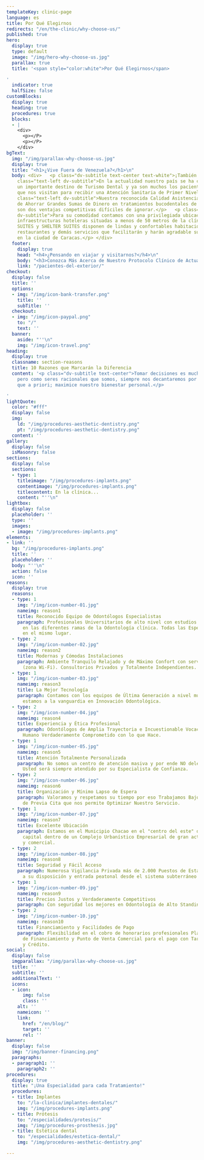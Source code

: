```yaml
---
templateKey: clinic-page
language: es
title: Por Qué Elegirnos
redirects: "/en/the-clinic/why-choose-us/"
published: true
hero:
  display: true
  type: default
  image: "/img/hero-why-choose-us.jpg"
  parallax: true
  title: '<span style="color:white">Por Qué Elegirnos</span>

'
  indicator: true
  halfSize: false
customBlocks:
  display: true
  heading: true
  procedures: true
  blocks:
  - |
    <div>
      <p></P>
      <p></P>
    </div>
bgText:
  img: "/img/parallax-why-choose-us.jpg"
  display: true
  title: "<h1>¿Vive Fuera de Venezuela?</h1>\n"
  body: <div>   <p class="dv-subtitle text-center text-white">¡También somos una opción!   </p><p
    class="text-left dv-subtitle">En la actualidad nuestro país se ha convertido en
    un importante destino de Turismo Dental y ya son muchos los pacientes foráneos
    que nos visitan para recibir una Atención Sanitaria de Primer Nivel.</p>   <p
    class="text-left dv-subtitle">Nuestra reconocida Calidad Asistencial y la posibilidad
    de Ahorrar Grandes Sumas de Dinero en tratamientos bucodentales de complejidad
    son dos ventajas competitivas difíciles de ignorar.</p>   <p class="text-left
    dv-subtitle">Para su comodidad contamos con una privilegiada ubicación y dos excelentes
    infraestructuras hoteleras situadas a menos de 50 metros de la clínica. CHACAO
    SUITES y SHELTER SUITES disponen de lindas y confortables habitaciones, estacionamiento,
    restaurantes y demás servicios que facilitarán y harán agradable su breve estadía
    en la ciudad de Caracas.</p> </div>
  footer:
    display: true
    head: "<h4>¿Pensando en viajar y visitarnos?</h4>\n"
    body: "<h3>Conozca Más Acerca de Nuestro Protocolo Clínico de Actuación</h3>\n"
    link: "/pacientes-del-exterior/"
checkout:
  display: false
  title: ''
  options:
  - img: "/img/icon-bank-transfer.png"
    title: ''
    subTitle: ''
  checkout:
  - img: "/img/icon-paypal.png"
    to: "/"
    text: ''
  banner:
    aside: "''\n"
    img: "/img/icon-travel.png"
heading:
  display: true
  classname: section-reasons
  title: 10 Razones que Marcarán la Diferencia
  content: '<p class="dv-subtitle text-center">Tomar decisiones es muchas veces complicado,
    pero como seres racionales que somos, siempre nos decantaremos por aquella alternativa,
    que a priori; maximice nuestro bienestar personal.</p>

'
lightQuote:
  color: "#fff"
  display: false
  img:
    ld: "/img/procedures-aesthetic-dentistry.png"
    pt: "/img/procedures-aesthetic-dentistry.png"
  content: ''
gallery:
  display: false
  isMasonry: false
sections:
  display: false
  sections:
  - type: 1
    titleimage: "/img/procedures-implants.png"
    contentimage: "/img/procedures-implants.png"
    titlecontent: En la clínica...
    content: "''\n"
lightbox:
  display: false
  placeholder: ''
  type: ''
  images:
  - image: "/img/procedures-implants.png"
elements:
- link: ''
  bg: "/img/procedures-implants.png"
  title: ''
  placeholder: ''
  body: "''\n"
  action: false
  icon: ''
reasons:
  display: true
  reasons:
  - type: 1
    img: "/img/icon-number-01.jpg"
    nameimg: reason1
    title: Reconocido Equipo de Odontólogos Especialistas
    paragraph: Profesionales Universitarios de alto nivel con estudios de Postgrado
      en las diferentes ramas de la Odontología clínica. Todas las Especialidades
      en el mismo lugar.
  - type: 2
    img: "/img/icon-number-02.jpg"
    nameimg: reason2
    title: Modernas y Cómodas Instalaciones
    paragraph: Ambiente Tranquilo Relajado y de Máximo Confort con servicio de Internet
      (zona Wi-Fi). Consultorios Privados y Totalmente Independientes.
  - type: 1
    img: "/img/icon-number-03.jpg"
    nameimg: reason3
    title: La Mejor Tecnología
    paragraph: Contamos con los equipos de Última Generación a nivel mundial. Siempre
      estamos a la vanguardia en Innovación Odontológica.
  - type: 2
    img: "/img/icon-number-04.jpg"
    nameimg: reason4
    title: Experiencia y Ética Profesional
    paragraph: Odontólogos de Amplia Trayectoria e Incuestionable Vocación. Un Equipo
      Humano Verdaderamente Comprometido con lo que Hace.
  - type: 1
    img: "/img/icon-number-05.jpg"
    nameimg: reason5
    title: Atención Totalmente Personalizada
    paragraph: No somos un centro de atención masiva y por ende NO delegamos funciones.
      Usted será siempre atendido por su Especialista de Confianza.
  - type: 2
    img: "/img/icon-number-06.jpg"
    nameimg: reason6
    title: Organización y Mínimo Lapso de Espera
    paragraph: Valoramos y respetamos su tiempo por eso Trabajamos Bajo un Sistema
      de Previa Cita que nos permite Optimizar Nuestro Servicio.
  - type: 1
    img: "/img/icon-number-07.jpg"
    nameimg: reason7
    title: Excelente Ubicación
    paragraph: Estamos en el Municipio Chacao en el "centro del este" de la ciudad
      capital dentro de un Complejo Urbanístico Empresarial de gran actividad económica
      y comercial.
  - type: 2
    img: "/img/icon-number-08.jpg"
    nameimg: reason8
    title: Seguridad y Fácil Acceso
    paragraph: Numerosa Vigilancia Privada más de 2.000 Puestos de Estacionamiento
      a su disposición y entrada peatonal desde el sistema subterráneo Metro de Caracas.
  - type: 1
    img: "/img/icon-number-09.jpg"
    nameimg: reason9
    title: Precios Justos y Verdaderamente Competitivos
    paragraph: Con seguridad los mejores en Odontología de Alto Standing.
  - type: 2
    img: "/img/icon-number-10.jpg"
    nameimg: reason10
    title: Financiamiento y Facilidades de Pago
    paragraph: Flexibilidad en el cobro de honorarios profesionales Planes Especiales
      de Financiamiento y Punto de Venta Comercial para el pago con Tarjetas de Débito
      y Crédito.
social:
  display: false
  imgparallax: "/img/parallax-why-choose-us.jpg"
  title: ''
  subtitle: ''
  additionalText: ''
  icons:
  - icon:
      img: false
      class: ''
    alt: ''
    nameicon: ''
    link:
      href: "/en/blog/"
      target: ''
      rel: ''
banner:
  display: false
  img: "/img/banner-financing.png"
  paragraphs:
  - paragraph1: ''
    paragraph2: ''
procedures:
  display: true
  title: "¡Una Especialidad para cada Tratamiento!"
  procedures:
  - title: Implantes
    to: "/la-clinica/implantes-dentales/"
    img: "/img/procedures-implants.png"
  - title: Prótesis
    to: "/especialidades/protesis/"
    img: "/img/procedures-prosthesis.jpg"
  - title: Estética dental
    to: "/especialidades/estetica-dental/"
    img: "/img/procedures-aesthetic-dentistry.png"

---
```

